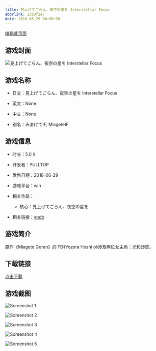 ```yaml
---
title: 見上げてごらん、夜空の星を Interstellar Focus
abbrlink: 1cb0f2e7
date: 2018-06-29 00:00:00
---
```

[编辑此页面](https://github.com/ACG-3/ADV3-source/blob/main/source/_posts/games/%E8%A6%8B%E4%B8%8A%E3%81%92%E3%81%A6%E3%81%94%E3%82%89%E3%82%93%E3%80%81%E5%A4%9C%E7%A9%BA%E3%81%AE%E6%98%9F%E3%82%92%20Interstellar%20Focus.md)

## 游戏封面

![見上げてごらん、夜空の星を Interstellar Focus](https%3A//pan.timero.xyz/onedrive/img_lib_001/%E8%A6%8B%E4%B8%8A%E3%81%92%E3%81%A6%E3%81%94%E3%82%89%E3%82%93%E3%80%81%E5%A4%9C%E7%A9%BA%E3%81%AE%E6%98%9F%E3%82%92%20Interstellar%20Focus_cover.avif)


## 游戏名称

- 日文：見上げてごらん、夜空の星を Interstellar Focus
- 英文：None
- 中文：None

- 别名：みあげてIF, MiageteIF


## 游戏信息

- 时长：5.0 h
- 开发者：PULLTOP
- 发售日期：2018-06-29
- 游戏平台：win
- 相关作品：
   - 核心：見上げてごらん、夜空の星を

- 相关链接：[vndb](https://vndb.org/v22303)


## 游戏简介

原作《Miagete Goran》的 FD《Yozora Hoshi o》涉及两位女主角：光和沙耶。


## 下载链接

[点击下载](https://pan.timero.xyz/onedrive/adv_lib_001/%E8%A6%8B%E4%B8%8A%E3%81%92%E3%81%A6%E3%81%94%E3%82%89%E3%82%93%E3%80%81%E5%A4%9C%E7%A9%BA%E3%81%AE%E6%98%9F%E3%82%92%20Interstellar%20Focus)


## 游戏截图


![Screenshot 1](https%3A//pan.timero.xyz/onedrive/img_lib_001/%E8%A6%8B%E4%B8%8A%E3%81%92%E3%81%A6%E3%81%94%E3%82%89%E3%82%93%E3%80%81%E5%A4%9C%E7%A9%BA%E3%81%AE%E6%98%9F%E3%82%92%20Interstellar%20Focus_Screenshot_1.avif)

![Screenshot 2](https%3A//pan.timero.xyz/onedrive/img_lib_001/%E8%A6%8B%E4%B8%8A%E3%81%92%E3%81%A6%E3%81%94%E3%82%89%E3%82%93%E3%80%81%E5%A4%9C%E7%A9%BA%E3%81%AE%E6%98%9F%E3%82%92%20Interstellar%20Focus_Screenshot_2.avif)

![Screenshot 3](https%3A//pan.timero.xyz/onedrive/img_lib_001/%E8%A6%8B%E4%B8%8A%E3%81%92%E3%81%A6%E3%81%94%E3%82%89%E3%82%93%E3%80%81%E5%A4%9C%E7%A9%BA%E3%81%AE%E6%98%9F%E3%82%92%20Interstellar%20Focus_Screenshot_3.avif)

![Screenshot 4](https%3A//pan.timero.xyz/onedrive/img_lib_001/%E8%A6%8B%E4%B8%8A%E3%81%92%E3%81%A6%E3%81%94%E3%82%89%E3%82%93%E3%80%81%E5%A4%9C%E7%A9%BA%E3%81%AE%E6%98%9F%E3%82%92%20Interstellar%20Focus_Screenshot_4.avif)

![Screenshot 5](https%3A//pan.timero.xyz/onedrive/img_lib_001/%E8%A6%8B%E4%B8%8A%E3%81%92%E3%81%A6%E3%81%94%E3%82%89%E3%82%93%E3%80%81%E5%A4%9C%E7%A9%BA%E3%81%AE%E6%98%9F%E3%82%92%20Interstellar%20Focus_Screenshot_5.avif)

